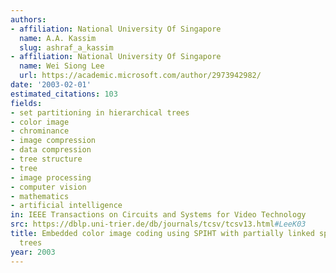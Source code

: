 ```yaml
---
authors:
- affiliation: National University Of Singapore
  name: A.A. Kassim
  slug: ashraf_a_kassim
- affiliation: National University Of Singapore
  name: Wei Siong Lee
  url: https://academic.microsoft.com/author/2973942982/
date: '2003-02-01'
estimated_citations: 103
fields:
- set partitioning in hierarchical trees
- color image
- chrominance
- image compression
- data compression
- tree structure
- tree
- image processing
- computer vision
- mathematics
- artificial intelligence
in: IEEE Transactions on Circuits and Systems for Video Technology
src: https://dblp.uni-trier.de/db/journals/tcsv/tcsv13.html#LeeK03
title: Embedded color image coding using SPIHT with partially linked spatial orientation
  trees
year: 2003
---
```

